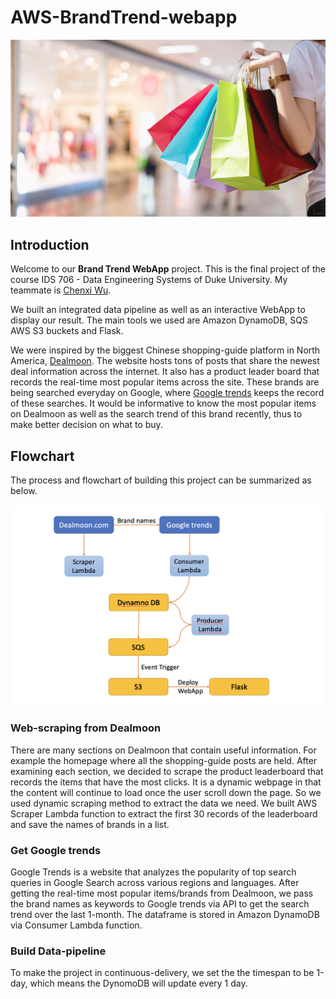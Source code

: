 # AWS-BrandTrend-webapp

![Fig 1](./resources/shopping.jpg)

## Introduction
Welcome to our **Brand Trend WebApp** project. This is the final project of the course IDS 706 - Data Engineering Systems of Duke University. My teammate is [Chenxi Wu](https://www.linkedin.com/in/chenxi-wu-107452175/).  

We built an integrated data pipeline as well as an interactive WebApp to display our result. The main tools we used are Amazon DynamoDB, SQS AWS S3 buckets and Flask. 

We were inspired by the biggest Chinese shopping-guide platform in North America, [Dealmoon](https://www.dealmoon.com/). The website hosts tons of posts that share the newest deal information across the internet. It also has a product leader board that records the real-time most popular items across the site. These brands are being searched everyday on Google, where [Google trends](https://trends.google.com/trends/) keeps the record of these searches. It would be informative to know the most popular items on Dealmoon as well as the search trend of this brand recently, thus to make better decision on what to buy. 

## Flowchart
The process and flowchart of building this project can be summarized as below. 

![Fig 2](./resources/flowchart.png)

### Web-scraping from Dealmoon

There are many sections on Dealmoon that contain useful information. For example the homepage where all the shopping-guide posts are held. After examining each section, we decided to scrape the product leaderboard that records the items that have the most clicks. It is a dynamic webpage in that the content will continue to load once the user scroll down the page. So we used dynamic scraping method to extract the data we need. We built AWS Scraper Lambda function to extract the first 30 records of the leaderboard and save the names of brands in a list. 

### Get Google trends

Google Trends is a website that analyzes the popularity of top search queries in Google Search across various regions and languages. After getting the real-time most popular items/brands from Dealmoon, we pass the brand names as keywords to Google trends via API to get the search trend over the last 1-month. The dataframe is stored in Amazon DynamoDB via Consumer Lambda function. 

### Build Data-pipeline

To make the project in continuous-delivery, we set the the timespan to be 1-day, which means the DynomoDB will update every 1 day. 







